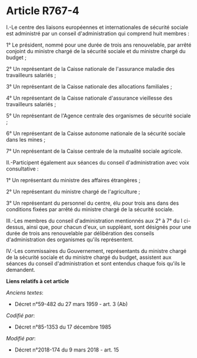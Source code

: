 # Article R767-4

I.-Le centre des liaisons européennes et internationales de sécurité sociale est administré par un conseil d'administration
qui comprend huit membres :

1° Le président, nommé pour une durée de trois ans renouvelable, par arrêté conjoint du ministre chargé de la sécurité
sociale et du ministre chargé du budget ;

2° Un représentant de la Caisse nationale de l'assurance maladie des travailleurs salariés ;

3° Un représentant de la Caisse nationale des allocations familiales ;

4° Un représentant de la Caisse nationale d'assurance vieillesse des travailleurs salariés ;

5° Un représentant de l'Agence centrale des organismes de sécurité sociale ;

6° Un représentant de la Caisse autonome nationale de la sécurité sociale dans les mines ;

7° Un représentant de la Caisse centrale de la mutualité sociale agricole.

II.-Participent également aux séances du conseil d'administration avec voix consultative :

1° Un représentant du ministre des affaires étrangères ;

2° Un représentant du ministre chargé de l'agriculture ;

3° Un représentant du personnel du centre, élu pour trois ans dans des conditions fixées par arrêté du ministre chargé de la
sécurité sociale.

III.-Les membres du conseil d'administration mentionnés aux 2° à 7° du I ci-dessus, ainsi que, pour chacun d'eux, un
suppléant, sont désignés pour une durée de trois ans renouvelable par délibération des conseils d'administration des
organismes qu'ils représentent.

IV.-Les commissaires du Gouvernement, représentants du ministre chargé de la sécurité sociale et du ministre chargé du
budget, assistent aux séances du conseil d'administration et sont entendus chaque fois qu'ils le demandent.

**Liens relatifs à cet article**

_Anciens textes_:

  - Décret n°59-482 du 27 mars 1959 - art. 3 (Ab)

_Codifié par_:

  - Décret n°85-1353 du 17 décembre 1985

_Modifié par_:

  - Décret n°2018-174 du 9 mars 2018 - art. 15
